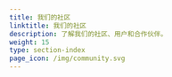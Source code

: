 ```yaml
---
title: 我们的社区
linktitle: 我们的社区
description: 了解我们的社区、用户和合作伙伴。
weight: 15
type: section-index
page_icon: /img/community.svg
---
```

